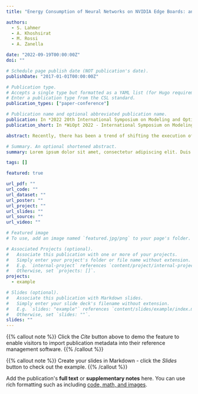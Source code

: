 ```yaml
---
title: "Energy Consumption of Neural Networks on NVIDIA Edge Boards: an Empirical Model"

authors:
  - S. Lahmer
  - A. Khoshsirat
  - M. Rossi
  - A. Zanella

date: "2022-09-19T00:00:00Z"
doi: ""

# Schedule page publish date (NOT publication's date).
publishDate: "2017-01-01T00:00:00Z"

# Publication type.
# Accepts a single type but formatted as a YAML list (for Hugo requirements).
# Enter a publication type from the CSL standard.
publication_types: ["paper-conference"]

# Publication name and optional abbreviated publication name.
publication: In *2022 20th International Symposium on Modeling and Optimization in Mobile, Ad hoc, and Wireless Networks*
publication_short: In *WiOpt 2022 - International Symposium on Modeling and Optimization in Mobile, Ad hoc, and Wireless Networks*

abstract: Recently, there has been a trend of shifting the execution of deep learning inference tasks toward the edge of the network, closer to the user, to reduce latency and preserve data privacy. At the same time, growing interest is being devoted to the energetic sustainability of machine learning. At the intersection of these trends, in this paper we focus on the energetic characterization of machine learning at the edge, which is attracting increasing attention. Unfortunately, calculating the energy consumption of a given neural network during inference is complicated by the heterogeneity of the possible underlying hardware implementation. In this work, we aim at profiling the energetic consumption of inference tasks for some modern edge nodes by deriving simple but accurate models. To this end, we performed a large number of experiments to collect the energy consumption of fully connected and convolutional layers on two well-known edge boards by NVIDIA, namely, Jetson TX2 and Xavier. From these experimental measurements, we have then distilled a simple and practical model that can provide an estimate of the energy consumption of a certain inference task on these edge computers. We believe that this model can prove useful in many contexts as, for instance, to guide the search for efficient neural network architectures, as a heuristic in neural network pruning, to find energy-efficient offloading strategies in a split computing context, or to evaluate and compare the energy performance of deep neural network architectures.

# Summary. An optional shortened abstract.
summary: Lorem ipsum dolor sit amet, consectetur adipiscing elit. Duis posuere tellus ac convallis placerat. Proin tincidunt magna sed ex sollicitudin condimentum.

tags: []

featured: true

url_pdf: ""
url_code: ""
url_dataset: ""
url_poster: ""
url_project: ""
url_slides: ""
url_source: ""
url_video: ""

# Featured image
# To use, add an image named `featured.jpg/png` to your page's folder.

# Associated Projects (optional).
#   Associate this publication with one or more of your projects.
#   Simply enter your project's folder or file name without extension.
#   E.g. `internal-project` references `content/project/internal-project/index.md`.
#   Otherwise, set `projects: []`.
projects:
  - example

# Slides (optional).
#   Associate this publication with Markdown slides.
#   Simply enter your slide deck's filename without extension.
#   E.g. `slides: "example"` references `content/slides/example/index.md`.
#   Otherwise, set `slides: ""`.
slides: ""
---
```


{{% callout note %}}
Click the _Cite_ button above to demo the feature to enable visitors to import publication metadata into their reference management software.
{{% /callout %}}

{{% callout note %}}
Create your slides in Markdown - click the _Slides_ button to check out the example.
{{% /callout %}}

Add the publication's **full text** or **supplementary notes** here. You can use rich formatting such as including [code, math, and images](https://docs.hugoblox.com/content/writing-markdown-latex/).
